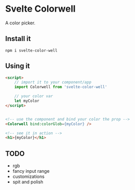 # Svelte Colorwell

A color picker.


## Install it

```shell
npm i svelte-color-well
```


## Using it

```html
<script>
    // import it to your component/app
    import Colorwell from 'svelte-color-well'

    // your color var
    let myColor
</script>


<!-- use the component and bind your color the prop -->
<Colorwell bind:colorGlob={myColor} />

<!-- see it in action -->
<h1>{myColor}</h1>

```


## TODO

* rgb
* fancy input range
* customizations
* spit and polish